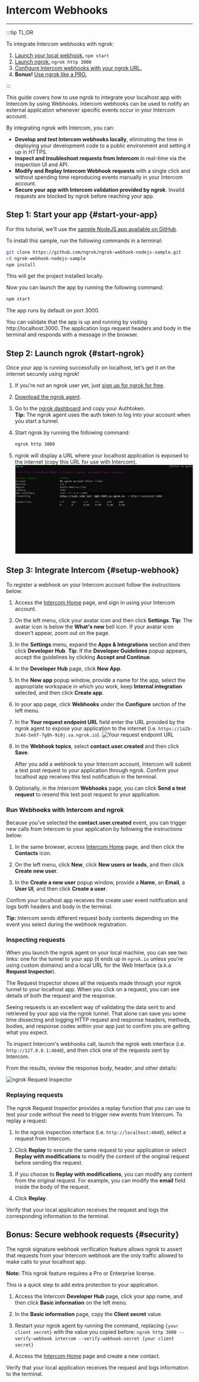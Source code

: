# Intercom Webhooks
------------

:::tip TL;DR

To integrate Intercom webhooks with ngrok:
1. [Launch your local webhook.](#start-your-app) `npm start`
1. [Launch ngrok.](#start-ngrok) `ngrok http 3000`
1. [Configure Intercom webhooks with your ngrok URL.](#setup-webhook)
1. **Bonus!** [Use ngrok like a PRO.](#security)

:::


This guide covers how to use ngrok to integrate your localhost app with Intercom by using Webhooks.
Intercom webhooks can be used to notify an external application whenever specific events occur in your Intercom account. 

By integrating ngrok with Intercom, you can:

- **Develop and test Intercom webhooks locally**, eliminating the time in deploying your development code to a public environment and setting it up in HTTPS.
- **Inspect and troubleshoot requests from Intercom** in real-time via the inspection UI and API.
- **Modify and Replay Intercom Webhook requests** with a single click and without spending time reproducing events manually in your Intercom account.
- **Secure your app with Intercom validation provided by ngrok**. Invalid requests are blocked by ngrok before reaching your app.


## **Step 1**: Start your app {#start-your-app}

For this tutorial, we'll use the [sample NodeJS app available on GitHub](https://github.com/ngrok/ngrok-webhook-nodejs-sample). 

To install this sample, run the following commands in a terminal:

```bash
git clone https://github.com/ngrok/ngrok-webhook-nodejs-sample.git
cd ngrok-webhook-nodejs-sample
npm install
```

This will get the project installed locally.

Now you can launch the app by running the following command: 

```bash
npm start
```

The app runs by default on port 3000. 

You can validate that the app is up and running by visiting http://localhost:3000. The application logs request headers and body in the terminal and responds with a message in the browser.


## **Step 2**: Launch ngrok {#start-ngrok}

Once your app is running successfully on localhost, let's get it on the internet securely using ngrok! 

1. If you're not an ngrok user yet, just [sign up for ngrok for free](https://ngrok.com/signup).

1. [Download the ngrok agent](https://ngrok.com/download).

1. Go to the [ngrok dashboard](https://dashboard.ngrok.com) and copy your Authtoken. <br />
    **Tip:** The ngrok agent uses the auth token to log into your account when you start a tunnel.
    
1. Start ngrok by running the following command:
    ```bash
    ngrok http 3000
    ```

1. ngrok will display a URL where your localhost application is exposed to the internet (copy this URL for use with Intercom).
    ![ngrok agent running](/img/integrations/launch_ngrok_tunnel.png)


## **Step 3**: Integrate Intercom {#setup-webhook}

To register a webhook on your Intercom account follow the instructions below:

1. Access the [Intercom Home](https://app.intercom.com/) page, and sign in using your Intercom account.

1. On the left menu, click your avatar icon and then click **Settings**.
    **Tip**: The avatar icon is below the **What's new** bell icon. If your avatar icon doesn't appear, zoom out on the page.

1. In the **Settings** menu, expand the **Apps & Integrations** section and then click **Developer Hub**.
    **Tip**: If the **Developer Guidelines** popup appears, accept the guidelines by clicking **Accept and Continue**.

1. In the **Developer Hub** page, click **New App**.

1. In the **New app** popup window, provide a name for the app, select the appropriate workspace in which you work, keep **Internal integration** selected, and then click **Create app**.

1. In your app page, click **Webhooks** under the **Configure** section of the left menu.

1. In the **Your request endpoint URL** field enter the URL provided by the ngrok agent to expose your application to the internet (i.e. `https://1a2b-3c4d-5e6f-7g8h-9i0j.sa.ngrok.io`).
    ![Your request endpoint URL](img/ngrok_url_configuration_intercom.png)

1. In the **Webhook topics**, select **contact.user.created** and then click **Save**.

    After you add a webhook to your Intercom account, Intercom will submit a test post request to your application through ngrok.
    Confirm your localhost app receives this test notification in the terminal.

1. Optionally, in the Intercom **Webhooks** page, you can click **Send a test request** to resend this test post request to your application.


### Run Webhooks with Intercom and ngrok

Because you've selected the **contact.user.created** event, you can trigger new calls from Intercom to your application by following the instructions below:

1. In the same browser, access [Intercom Home](https://app.intercom.com/) page, and then click the **Contacts** icon.

1. On the left menu, click **New**, click **New users or leads**, and then click **Create new user**.

1. In the **Create a new user** popup window, provide a **Name**, an **Email**, a **User UI**, and then click **Create a user**.

Confirm your localhost app receives the create user event notification and logs both headers and body in the terminal.

**Tip:** Intercom sends different request body contents depending on the event you select during the webhook registration.


### Inspecting requests

When you launch the ngrok agent on your local machine, you can see two links: one for the tunnel to your app (it ends up in `ngrok.io` unless you're using custom domains) and a local URL for the Web Interface (a.k.a **Request Inspector**).

The Request Inspector shows all the requests made through your ngrok tunnel to your localhost app. When you click on a request, you can see details of both the request and the response.

Seeing requests is an excellent way of validating the data sent to and retrieved by your app via the ngrok tunnel. That alone can save you some time dissecting and logging HTTP request and response headers, methods, bodies, and response codes within your app just to confirm you are getting what you expect.

To inspect Intercom's webhooks call, launch the ngrok web interface (i.e. `http://127.0.0.1:4040`), and then click one of the requests sent by Intercom.

From the results, review the response body, header, and other details:

![ngrok Request Inspector](img/ngrok_introspection_intercom_hooks.png)


### Replaying requests

The ngrok Request Inspector provides a replay function that you can use to test your code without the need to trigger new events from Intercom. To replay a request:

1. In the ngrok inspection interface (i.e. `http://localhost:4040`), select a request from Intercom.

1. Click **Replay** to execute the same request to your application or select **Replay with modifications** to modify the content of the original request before sending the request.

1. If you choose to **Replay with modifications**, you can modify any content from the original request. For example, you can modify the **email** field inside the body of the request.

1. Click **Replay**.

Verify that your local application receives the request and logs the corresponding information to the terminal.


## **Bonus**: Secure webhook requests {#security}

The ngrok signature webhook verification feature allows ngrok to assert that requests from your Intercom webhook are the only traffic allowed to make calls to your localhost app.

**Note:** This ngrok feature requires a Pro or Enterprise license.

This is a quick step to add extra protection to your application.

1. Access the Intercom **Developer Hub** page, click your app name, and then click **Basic information** on the left menu.

1. In the **Basic information** page, copy the **Client secret** value.

1. Restart your ngrok agent by running the command, replacing `{your client secret}` with the value you copied before:
    `ngrok http 3000 --verify-webhook intercom --verify-webhook-secret {your client secret}`

1. Access the [Intercom Home](https://app.intercom.com/) page and create a new contact.

Verify that your local application receives the request and logs information to the terminal.
